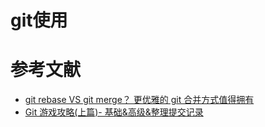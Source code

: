 # git使用



# 参考文献

- [git rebase VS git merge？ 更优雅的 git 合并方式值得拥有](https://juejin.im/post/5d2d24245188250501477cc4)
- [Git 游戏攻略(上篇)- 基础&高级&整理提交记录](https://juejin.im/post/5d8eba9de51d4578502c2475#heading-6)